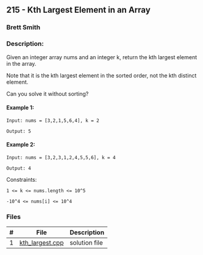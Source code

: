 ## 215 - Kth Largest Element in an Array
### Brett Smith 
### Description:

Given an integer array nums and an integer k, return the kth largest element in the array.

Note that it is the kth largest element in the sorted order, not the kth distinct element.

Can you solve it without sorting?

 

#### Example 1:

`Input: nums = [3,2,1,5,6,4], k = 2`

`Output: 5`

#### Example 2:

`Input: nums = [3,2,3,1,2,4,5,5,6], k = 4`

`Output: 4`
 

Constraints:

`1 <= k <= nums.length <= 10^5`

`-10^4 <= nums[i] <= 10^4`

### Files

|   #   | File                       | Description                                                |
| :---: | -------------------------- | ---------------------------------------------------------- |
|   1   | [kth_largest.cpp](./kth_largest.cpp)     | solution file                                     |